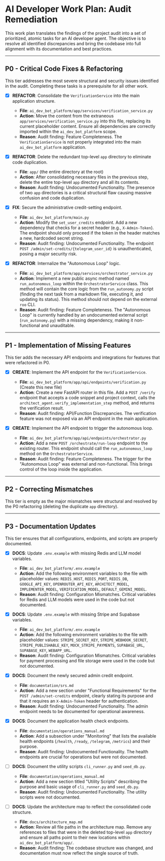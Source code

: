 # AI Developer Work Plan: Audit Remediation

This work plan translates the findings of the project audit into a set of prioritized, atomic tasks for an AI developer agent. The objective is to resolve all identified discrepancies and bring the codebase into full alignment with its documentation and best practices.

---

## P0 - Critical Code Fixes & Refactoring

This tier addresses the most severe structural and security issues identified in the audit. Completing these tasks is a prerequisite for all other work.

- [x] **REFACTOR**: Consolidate the `VerificationService` into the main application structure.
    - **File**: `ai_dev_bot_platform/app/services/verification_service.py`
    - **Action**: Move the content from the extraneous `app/services/verification_service.py` into this file, replacing its current placeholder content. Ensure all dependencies are correctly imported within the `ai_dev_bot_platform` scope.
    - **Reason**: Audit finding: Feature Completeness. The `VerificationService` is not properly integrated into the main `ai_dev_bot_platform` application.

- [x] **REFACTOR**: Delete the redundant top-level `app` directory to eliminate code duplication.
    - **File**: `app/` (the entire directory at the root)
    - **Action**: After consolidating necessary files in the previous step, delete the entire top-level `app` directory and all its contents.
    - **Reason**: Audit finding: Undocumented Functionality. The presence of two `app` directories is a critical structural flaw causing massive confusion and code duplication.

- [x] **FIX**: Secure the administrative credit-setting endpoint.
    - **File**: `ai_dev_bot_platform/main.py`
    - **Action**: Modify the `set_user_credits` endpoint. Add a new dependency that checks for a secret header (e.g., `X-Admin-Token`). The endpoint should only proceed if the token in the header matches a new, hardcoded secret string.
    - **Reason**: Audit finding: Undocumented Functionality. The endpoint `POST /admin/set-credits/{telegram_user_id}` is unauthenticated, posing a major security risk.

- [x] **REFACTOR**: Internalize the "Autonomous Loop" logic.
    - **File**: `ai_dev_bot_platform/app/services/orchestrator_service.py`
    - **Action**: Implement a new public async method named `run_autonomous_loop` within the `OrchestratorService` class. This method will contain the core logic from the `run_autonomy.py` script (finding the next task from a markdown file, executing it, and updating its status). This method should not depend on the external `roo` CLI.
    - **Reason**: Audit finding: Feature Completeness. The "Autonomous Loop" is currently handled by an undocumented external script (`run_autonomy.py`) with a missing dependency, making it non-functional and unauditable.

---

## P1 - Implementation of Missing Features

This tier adds the necessary API endpoints and integrations for features that were refactored in P0.

- [x] **CREATE**: Implement the API endpoint for the `VerificationService`.
    - **File**: `ai_dev_bot_platform/app/api/endpoints/verification.py` (Create this new file)
    - **Action**: Create a new FastAPI router in this file. Add a `POST /verify` endpoint that accepts a code snippet and project context, calls the `architect_agent.verify_implementation_step` method, and returns the verification result.
    - **Reason**: Audit finding: API/Function Discrepancies. The verification feature was not exposed via an API endpoint in the main application.

- [x] **CREATE**: Implement the API endpoint to trigger the autonomous loop.
    - **File**: `ai_dev_bot_platform/app/api/endpoints/orchestrator.py`
    - **Action**: Add a new `POST /orchestrate/run-loop` endpoint to the existing router. This endpoint should call the `run_autonomous_loop` method on the `OrchestratorService`.
    - **Reason**: Audit finding: Feature Completeness. The trigger for the "Autonomous Loop" was external and non-functional. This brings control of the loop inside the application.

---

## P2 - Correcting Mismatches

This tier is empty as the major mismatches were structural and resolved by the P0 refactoring (deleting the duplicate `app` directory).

---

## P3 - Documentation Updates

This tier ensures that all configurations, endpoints, and scripts are properly documented.

- [x] **DOCS**: Update `.env.example` with missing Redis and LLM model variables.
    - **File**: `ai_dev_bot_platform/.env.example`
    - **Action**: Add the following environment variables to the file with placeholder values: `REDIS_HOST`, `REDIS_PORT`, `REDIS_DB`, `GOOGLE_API_KEY`, `OPENROUTER_API_KEY`, `ARCHITECT_MODEL`, `IMPLEMENTER_MODEL`, `VERIFICATION_MODEL`, `DEFAULT_GEMINI_MODEL`.
    - **Reason**: Audit finding: Configuration Mismatches. Critical variables for Redis and LLM models were used in the code but not documented.

- [x] **DOCS**: Update `.env.example` with missing Stripe and Supabase variables.
    - **File**: `ai_dev_bot_platform/.env.example`
    - **Action**: Add the following environment variables to the file with placeholder values: `STRIPE_SECRET_KEY`, `STRIPE_WEBHOOK_SECRET`, `STRIPE_PUBLISHABLE_KEY`, `MOCK_STRIPE_PAYMENTS`, `SUPABASE_URL`, `SUPABASE_KEY`, `WEBAPP_URL`.
    - **Reason**: Audit finding: Configuration Mismatches. Critical variables for payment processing and file storage were used in the code but not documented.

- [x] **DOCS**: Document the newly secured admin credit endpoint.
    - **File**: `documentation/srs.md`
    - **Action**: Add a new section under "Functional Requirements" for the `POST /admin/set-credits` endpoint, clearly stating its purpose and that it requires an `X-Admin-Token` header for authentication.
    - **Reason**: Audit finding: Undocumented Functionality. The admin endpoint needs to be documented for operational awareness.

- [x] **DOCS**: Document the application health check endpoints.
    - **File**: `documentation/operations_manual.md`
    - **Action**: Add a subsection under "Monitoring" that lists the available health endpoints (`/health`, `/ready`, `/telegram`, `/metrics`) and their purpose.
    - **Reason**: Audit finding: Undocumented Functionality. The health endpoints are crucial for operations but were not documented.

- [ ] **DOCS**: Document the utility scripts `cli_runner.py` and `seed_db.py`.
    - **File**: `documentation/operations_manual.md`
    - **Action**: Add a new section titled "Utility Scripts" describing the purpose and basic usage of `cli_runner.py` and `seed_db.py`.
    - **Reason**: Audit finding: Undocumented Functionality. The utility scripts were not documented.

- [ ] **DOCS**: Update the architecture map to reflect the consolidated code structure.
    - **File**: `docs/architecture_map.md`
    - **Action**: Review all file paths in the architecture map. Remove any references to files that were in the deleted top-level `app` directory and ensure all paths point to their new locations within `ai_dev_bot_platform/app/`.
    - **Reason**: Audit finding: The codebase structure was changed, and documentation must now reflect the single source of truth.